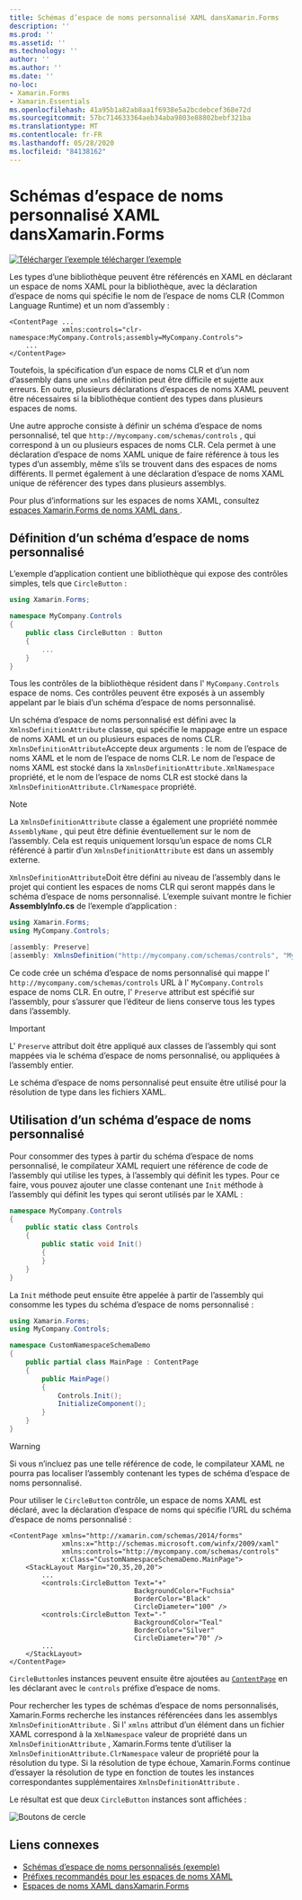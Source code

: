 ```yaml
---
title: Schémas d’espace de noms personnalisé XAML dansXamarin.Forms
description: ''
ms.prod: ''
ms.assetid: ''
ms.technology: ''
author: ''
ms.author: ''
ms.date: ''
no-loc:
- Xamarin.Forms
- Xamarin.Essentials
ms.openlocfilehash: 41a95b1a82ab8aa1f6938e5a2bcdebcef368e72d
ms.sourcegitcommit: 57bc714633364aeb34aba9803e88802bebf321ba
ms.translationtype: MT
ms.contentlocale: fr-FR
ms.lasthandoff: 05/28/2020
ms.locfileid: "84138162"
---
```

# <a name="xaml-custom-namespace-schemas-in-xamarinforms"></a>Schémas d’espace de noms personnalisé XAML dansXamarin.Forms

[![Télécharger ](~/media/shared/download.png) l’exemple télécharger l’exemple](https://docs.microsoft.com/samples/xamarin/xamarin-forms-samples/xaml-customnamespaceschemas)

Les types d’une bibliothèque peuvent être référencés en XAML en déclarant un espace de noms XAML pour la bibliothèque, avec la déclaration d’espace de noms qui spécifie le nom de l’espace de noms CLR (Common Language Runtime) et un nom d’assembly :

```xaml
<ContentPage ...
             xmlns:controls="clr-namespace:MyCompany.Controls;assembly=MyCompany.Controls">
    ...
</ContentPage>
```

Toutefois, la spécification d’un espace de noms CLR et d’un nom d’assembly dans une `xmlns` définition peut être difficile et sujette aux erreurs. En outre, plusieurs déclarations d’espaces de noms XAML peuvent être nécessaires si la bibliothèque contient des types dans plusieurs espaces de noms.

Une autre approche consiste à définir un schéma d’espace de noms personnalisé, tel que `http://mycompany.com/schemas/controls` , qui correspond à un ou plusieurs espaces de noms CLR. Cela permet à une déclaration d’espace de noms XAML unique de faire référence à tous les types d’un assembly, même s’ils se trouvent dans des espaces de noms différents. Il permet également à une déclaration d’espace de noms XAML unique de référencer des types dans plusieurs assemblys.

Pour plus d’informations sur les espaces de noms XAML, consultez [espaces Xamarin.Forms de noms XAML dans ](namespaces.md).

## <a name="defining-a-custom-namespace-schema"></a>Définition d’un schéma d’espace de noms personnalisé

L’exemple d’application contient une bibliothèque qui expose des contrôles simples, tels que `CircleButton` :

```csharp
using Xamarin.Forms;

namespace MyCompany.Controls
{
    public class CircleButton : Button
    {
        ...
    }
}
```

Tous les contrôles de la bibliothèque résident dans l' `MyCompany.Controls` espace de noms. Ces contrôles peuvent être exposés à un assembly appelant par le biais d’un schéma d’espace de noms personnalisé.

Un schéma d’espace de noms personnalisé est défini avec la `XmlnsDefinitionAttribute` classe, qui spécifie le mappage entre un espace de noms XAML et un ou plusieurs espaces de noms CLR. `XmlnsDefinitionAttribute`Accepte deux arguments : le nom de l’espace de noms XAML et le nom de l’espace de noms CLR. Le nom de l’espace de noms XAML est stocké dans la `XmlnsDefinitionAttribute.XmlNamespace` propriété, et le nom de l’espace de noms CLR est stocké dans la `XmlnsDefinitionAttribute.ClrNamespace` propriété.

> [!NOTE]
> La `XmlnsDefinitionAttribute` classe a également une propriété nommée `AssemblyName` , qui peut être définie éventuellement sur le nom de l’assembly. Cela est requis uniquement lorsqu’un espace de noms CLR référencé à partir d’un `XmlnsDefinitionAttribute` est dans un assembly externe.

`XmlnsDefinitionAttribute`Doit être défini au niveau de l’assembly dans le projet qui contient les espaces de noms CLR qui seront mappés dans le schéma d’espace de noms personnalisé. L’exemple suivant montre le fichier **AssemblyInfo.cs** de l’exemple d’application :

```csharp
using Xamarin.Forms;
using MyCompany.Controls;

[assembly: Preserve]
[assembly: XmlnsDefinition("http://mycompany.com/schemas/controls", "MyCompany.Controls")]
```

Ce code crée un schéma d’espace de noms personnalisé qui mappe l' `http://mycompany.com/schemas/controls` URL à l' `MyCompany.Controls` espace de noms CLR. En outre, l' `Preserve` attribut est spécifié sur l’assembly, pour s’assurer que l’éditeur de liens conserve tous les types dans l’assembly.

> [!IMPORTANT]
> L' `Preserve` attribut doit être appliqué aux classes de l’assembly qui sont mappées via le schéma d’espace de noms personnalisé, ou appliquées à l’assembly entier.

Le schéma d’espace de noms personnalisé peut ensuite être utilisé pour la résolution de type dans les fichiers XAML.

## <a name="consuming-a-custom-namespace-schema"></a>Utilisation d’un schéma d’espace de noms personnalisé

Pour consommer des types à partir du schéma d’espace de noms personnalisé, le compilateur XAML requiert une référence de code de l’assembly qui utilise les types, à l’assembly qui définit les types. Pour ce faire, vous pouvez ajouter une classe contenant une `Init` méthode à l’assembly qui définit les types qui seront utilisés par le XAML :

```csharp
namespace MyCompany.Controls
{
    public static class Controls
    {
        public static void Init()
        {
        }
    }
}
```

La `Init` méthode peut ensuite être appelée à partir de l’assembly qui consomme les types du schéma d’espace de noms personnalisé :

```csharp
using Xamarin.Forms;
using MyCompany.Controls;

namespace CustomNamespaceSchemaDemo
{
    public partial class MainPage : ContentPage
    {
        public MainPage()
        {
            Controls.Init();
            InitializeComponent();
        }
    }
}
```

> [!WARNING]
> Si vous n’incluez pas une telle référence de code, le compilateur XAML ne pourra pas localiser l’assembly contenant les types de schéma d’espace de noms personnalisé.

Pour utiliser le `CircleButton` contrôle, un espace de noms XAML est déclaré, avec la déclaration d’espace de noms qui spécifie l’URL du schéma d’espace de noms personnalisé :

```xaml
<ContentPage xmlns="http://xamarin.com/schemas/2014/forms"
             xmlns:x="http://schemas.microsoft.com/winfx/2009/xaml"
             xmlns:controls="http://mycompany.com/schemas/controls"
             x:Class="CustomNamespaceSchemaDemo.MainPage">
    <StackLayout Margin="20,35,20,20">
        ...
        <controls:CircleButton Text="+"
                               BackgroundColor="Fuchsia"
                               BorderColor="Black"
                               CircleDiameter="100" />
        <controls:CircleButton Text="-"
                               BackgroundColor="Teal"
                               BorderColor="Silver"
                               CircleDiameter="70" />
        ...
    </StackLayout>
</ContentPage>
```

`CircleButton`les instances peuvent ensuite être ajoutées au [`ContentPage`](xref:Xamarin.Forms.ContentPage) en les déclarant avec le `controls` préfixe d’espace de noms.

Pour rechercher les types de schémas d’espace de noms personnalisés, Xamarin.Forms recherche les instances référencées dans les assemblys `XmlnsDefinitionAttribute` . Si l' `xmlns` attribut d’un élément dans un fichier XAML correspond à la `XmlNamespace` valeur de propriété dans un `XmlnsDefinitionAttribute` , Xamarin.Forms tente d’utiliser la `XmlnsDefinitionAttribute.ClrNamespace` valeur de propriété pour la résolution du type. Si la résolution de type échoue, Xamarin.Forms continue d’essayer la résolution de type en fonction de toutes les instances correspondantes supplémentaires `XmlnsDefinitionAttribute` .

Le résultat est que deux `CircleButton` instances sont affichées :

![Boutons de cercle](custom-namespace-schemas-images/circle-buttons.png "Boutons de cercle")

## <a name="related-links"></a>Liens connexes

- [Schémas d’espace de noms personnalisés (exemple)](https://docs.microsoft.com/samples/xamarin/xamarin-forms-samples/xaml-customnamespaceschemas)
- [Préfixes recommandés pour les espaces de noms XAML](custom-prefix.md)
- [Espaces de noms XAML dansXamarin.Forms](namespaces.md)
